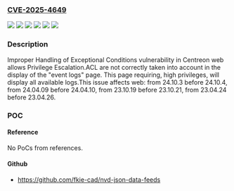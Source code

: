 ### [CVE-2025-4649](https://cve.mitre.org/cgi-bin/cvename.cgi?name=CVE-2025-4649)
![](https://img.shields.io/static/v1?label=Product&message=web&color=blue)
![](https://img.shields.io/static/v1?label=Version&message=23.04.24%20&color=brightgreen)
![](https://img.shields.io/static/v1?label=Version&message=23.10.19%20&color=brightgreen)
![](https://img.shields.io/static/v1?label=Version&message=24.04.09%20&color=brightgreen)
![](https://img.shields.io/static/v1?label=Version&message=24.10.3%20&color=brightgreen)
![](https://img.shields.io/static/v1?label=Vulnerability&message=CWE-755%20Improper%20Handling%20of%20Exceptional%20Conditions&color=brightgreen)

### Description

Improper Handling of Exceptional Conditions vulnerability in Centreon web allows Privilege Escalation.ACL are not correctly taken into account in the display of the "event logs" page. This page requiring, high privileges, will display all available logs.This issue affects web: from 24.10.3 before 24.10.4, from 24.04.09 before 24.04.10, from 23.10.19 before 23.10.21, from 23.04.24 before 23.04.26.

### POC

#### Reference
No PoCs from references.

#### Github
- https://github.com/fkie-cad/nvd-json-data-feeds

